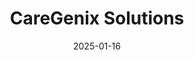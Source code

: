 ---  
layout: startup_page  
title: "CareGenix Solutions"  
id: "caregenix.solutions"  
permalink: "/caregenixsolutionscaregenix.solutions01162025/"  
website: "https://caregenix.solutions/"  
funding_round: "Growth Capital"  
funding_amount: ""  
investors: "Decathlon Capital Partners"  
about: "CareGenix Solutions provides virtual healthcare services including remote patient monitoring, chronic care management, and behavioral health integration. Their platform allows healthcare providers to remotely track patient vitals and deliver proactive care, improving patient outcomes and engagement. The company aims to make healthcare more accessible and patient-centered through its innovative remote monitoring solutions."  
markets: "Healthtech, Virtual Healthcare, Remote Patient Monitoring, Artificial Intelligence (AI), Electronic Health Record (EHR), Medical Device"  
hq: "Rosemont, Illinois, United States"  
founded_year: "2021"  
linkedin: "https://www.linkedin.com/company/caregenix-solutions"  
twitter: "https://twitter.com/CareGenix_"  
instagram: ""  
facebook: ""  
crunchbase: "https://www.crunchbase.com/organization/caregenix-solutions"  
pitchbook: "https://pitchbook.com/profiles/company/551918-35"  

date_display: "16-Jan-2025"  
date: "2025-01-16"

# SEO Optimization  
meta_title: "CareGenix Solutions - Growth Capital"  
meta_description: "CareGenix Solutions, CareGenix Solutions provides virtual healthcare services including remote patient monitoring, chronic care management, and behavioral health integrati..."  
meta_keywords: "CareGenix Solutions, Healthtech, Virtual Healthcare, Remote Patient Monitoring, Artificial Intelligence (AI), Electronic Health Record (EHR), Medical Device, Growth Capital funding"  
canonical_url: "https://startup.projectstartups.com/caregenixsolutionscaregenix.solutions01162025/"  
---